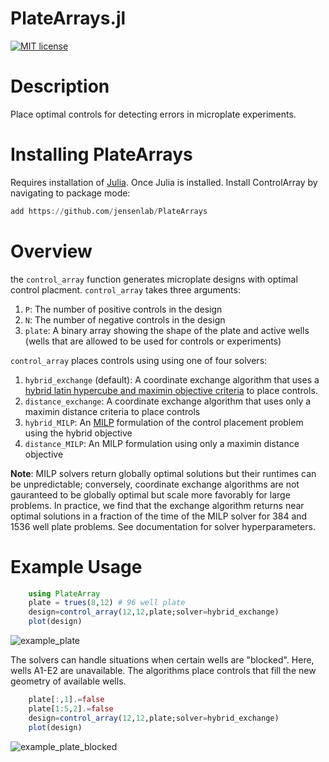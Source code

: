 # PlateArrays.jl
[![MIT license](https://img.shields.io/badge/license-MIT-green.svg)](https://github.com/jensenlab/ControlArray/blob/main/LICENSE)


# Description 
Place optimal controls for detecting errors in microplate experiments. 

# Installing PlateArrays
 Requires installation of  [Julia](https://julialang.org/downloads/). Once Julia is installed. Install ControlArray by navigating to package mode:  

```julia 
add https://github.com/jensenlab/PlateArrays
```

# Overview  
the `control_array` function generates microplate designs with optimal control placment. `control_array` takes three arguments: 
1.  `P`: The number of positive controls in the design 
2.  `N`: The number of negative controls in the design 
3.  `plate`: A binary array showing the shape of the plate and active wells (wells that are allowed to be used for controls or experiments) 

`control_array` places controls using using one of four solvers: 

1. `hybrid_exchange` (default): A coordinate exchange algorithm that uses a [hybrid latin hypercube and maximin objective criteria](https://bookdown.org/rbg/surrogates/chap4.html) to place controls.
2. `distance_exchange`: A coordinate exchange algorithm that uses only a maximin distance criteria to place controls    
3. `hybrid_MILP`: An [MILP](https://en.wikipedia.org/wiki/Integer_programming) formulation of the control placement problem using the hybrid objective
4. `distance_MILP`: An MILP formulation using only a maximin distance objective

**Note**: MILP solvers return globally optimal solutions but their runtimes can be unpredictable; conversely, coordinate exchange algorithms are not gauranteed to be globally optimal but scale more favorably for large problems. In practice, we find that the exchange algorithm returns near optimal solutions in a fraction of the time of the MILP solver for 384 and 1536 well plate problems. See documentation for solver hyperparameters. 
# Example Usage 
```julia
    using PlateArray 
    plate = trues(8,12) # 96 well plate
    design=control_array(12,12,plate;solver=hybrid_exchange)
    plot(design)
```
![example_plate](https://github.com/jensenlab/ControlArray/blob/main/example_plate.svg)  


The solvers can handle situations when certain wells are "blocked". Here, wells A1-E2 are unavailable. The algorithms place controls that fill the new geometry of available wells. 
```julia 
    plate[:,1].=false
    plate[1:5,2].=false
    design=control_array(12,12,plate;solver=hybrid_exchange)
    plot(design)
```
![example_plate_blocked](https://github.com/jensenlab/ControlArray/blob/main/example_plate_blocked.svg)



